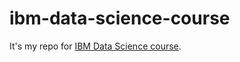# ibm-data-science-course
It's my repo for [IBM Data Science course](https://www.coursera.org/professional-certificates/ibm-data-science).
